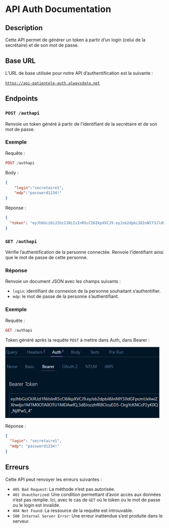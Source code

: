 # API Auth Documentation

## Description

Cette API permet de générer un token à partir d’un login (celui de la secrétaire) et de son mot de passe. 

## Base URL

L’URL de base utilisée pour notre API d’authentification est la suivante : 

[`https://api-patientele-auth.alwaysdata.net`](https://api-patientele-auth.alwaysdata.net)

## Endpoints

### `POST /authapi`

Renvoie un token généré à partir de l’identifiant de la secrétaire et de son mot de passe.

### Exemple

Requête :

```php
POST /authapi
```

Body :

```json
{
	"login":"secretaire1",
	"mdp":"password1234!"
}
```

Réponse :

```json
{
  "token": "eyJhbGciOiJIUzI1NiIsInR5cCI6IkpXVCJ9.eyJsb2dpbiI6InNlY3JldGFpcmUxIiwiZXhwIjo1MTM0OTA0NjE2MDAwfQ.SDzDxv-Rge2gu3O4VQguIggoPIWj0mGsjtk7icJNcE0"
}
```

### `GET /authapi`

Vérifie l’authentification de la personne connectée. Renvoie l’identifiant ainsi que le mot de passe de cette personne. 

### Réponse

Renvoie un document JSON avec les champs suivants :

- `login`: identifiant de connexion de la personne souhaitant s’authentifier.
- `mdp`: le mot de passe de la personne s’authentifiant.

### Exemple

Requête :

```php
GET /authapi
```

Token généré après la requête `POST` à mettre dans Auth, dans Bearer :

![Bearer Token](/api_documentations/api_auth/bearer_token.png)

Réponse :

```json
{
  "login": "secretaire1",
  "mdp": "password1234!"
}
```

## Erreurs

Cette API peut renvoyer les erreurs suivantes :

- `405 Bad Request`: La méthode n’est pas autorisée.
- `401 Unauthorized`: Une condition permettant d’avoir accès aux données n’est pas remplie. Ici, avec le cas de `GET` où le token ou le mot de passe ou le login est invalide.
- `404 Not Found`: La ressource de la requête est introuvable.
- `500 Internal Server Error`: Une erreur inattendue s’est produite dans le serveur.